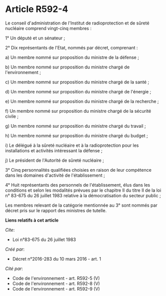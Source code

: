 # Article R592-4

Le conseil d'administration de l'Institut de radioprotection et de sûreté nucléaire comprend vingt-cinq membres :

1° Un député et un sénateur ;

2° Dix représentants de l'Etat, nommés par décret, comprenant :

a) Un membre nommé sur proposition du ministre de la défense ;

b) Un membre nommé sur proposition du ministre chargé de l'environnement ;

c) Un membre nommé sur proposition du ministre chargé de la santé ;

d) Un membre nommé sur proposition du ministre chargé de l'énergie ;

e) Un membre nommé sur proposition du ministre chargé de la recherche ;

f) Un membre nommé sur proposition du ministre chargé de la sécurité civile ;

g) Un membre nommé sur proposition du ministre chargé du travail ;

h) Un membre nommé sur proposition du ministre chargé du budget ;

i) Le délégué à la sûreté nucléaire et à la radioprotection pour les installations et activités intéressant la défense ;

j) Le président de l'Autorité de sûreté nucléaire ;

3° Cinq personnalités qualifiées choisies en raison de leur compétence dans les domaines d'activité de l'établissement ;

4° Huit représentants des personnels de l'établissement, élus dans les conditions et selon les modalités prévues par le
chapitre II du titre II de la loi n° 83-675 du 26 juillet 1983 relative à la démocratisation du secteur public ;

Les membres relevant de la catégorie mentionnée au 3° sont nommés par décret pris sur le rapport des ministres de tutelle.

**Liens relatifs à cet article**

_Cite_:

  - Loi n°83-675 du 26 juillet 1983

_Créé par_:

  - Décret n°2016-283 du 10 mars 2016 - art. 1

_Cité par_:

  - Code de l'environnement - art. R592-5 (V)
  - Code de l'environnement - art. R592-8 (V)
  - Code de l'environnement - art. R592-9 (V)
